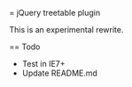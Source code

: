 = jQuery treetable plugin

This is an experimental rewrite.

== Todo

* Test in IE7+
* Update README.md
